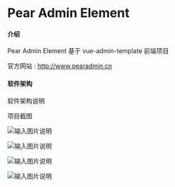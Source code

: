 # Pear Admin Element

#### 介绍
Pear Admin Element 基于 vue-admin-template 前端项目

官方网站 : http://www.pearadmin.cn


#### 软件架构
软件架构说明

项目截图

![输入图片说明](https://images.gitee.com/uploads/images/2020/0606/012808_2981e18e_4835367.png "vue 截图展示.png")

![输入图片说明](https://images.gitee.com/uploads/images/2020/0512/134001_1c7bb3f9_4835367.png "CP95N17J23WR21051W7E9DV.png")

![输入图片说明](https://images.gitee.com/uploads/images/2020/0512/134010_dcc65311_4835367.png "(M]NCAZN@J@CUF(%L`20ZRX.png")

![输入图片说明](https://images.gitee.com/uploads/images/2020/0512/134035_70efc836_4835367.png "S_(5@DXV}6IF`60@EU255~5.png")